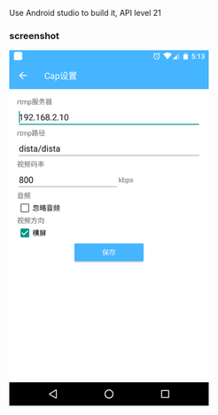 Use Android studio to build it,
API level 21

### screenshot
<img src="https://github.com/dista/Cap/blob/master/Screenshot_20170327-171349.png" width="360">
